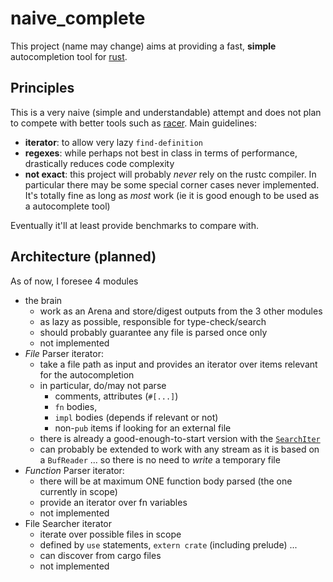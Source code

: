 # naive_complete

This project (name may change) aims at providing a fast, **simple** autocompletion tool for [rust](http://www.rust-lang.org/).

## Principles

This is a very naive (simple and understandable) attempt and does not plan to compete with better tools such as [racer](https://github.com/phildawes/racer). 
Main guidelines:
- **iterator**: to allow very lazy `find-definition`
- **regexes**: while perhaps not best in class in terms of performance, drastically reduces code complexity
- **not exact**: this project will probably *never* rely on the rustc compiler. 
  In particular there may be some special corner cases never implemented. It's totally fine as long as *most* work 
  (ie it is good enough to be used as a autocomplete tool)

Eventually it'll at least provide benchmarks to compare with.

## Architecture (planned)

As of now, I foresee 4 modules
- the brain
  - work as an Arena and store/digest outputs from the 3 other modules
  - as lazy as possible, responsible for type-check/search
  - should probably guarantee any file is parsed once only
  - not implemented
- *File* Parser iterator:
  - take a file path as input and provides an iterator over items relevant for the autocompletion
  - in particular, do/may not parse 
    - comments, attributes (`#[...]`)
    - `fn` bodies, 
    - `impl` bodies (depends if relevant or not)
    - non-`pub` items if looking for an external file
  - there is already a good-enough-to-start version with the [`SearchIter`](https://github.com/tafia/naive_complete/blob/master/src/main.rs#L39-L44)
  - can probably be extended to work with any stream as it is based on a `BufReader` ... so there is no need to *write* a temporary file
- *Function* Parser iterator:
  - there will be at maximum ONE function body parsed (the one currently in scope)
  - provide an iterator over fn variables
  - not implemented
- File Searcher iterator
  - iterate over possible files in scope
  - defined by `use` statements, `extern crate` (including prelude) ...
  - can discover from cargo files
  - not implemented
